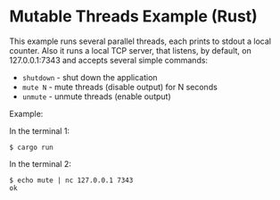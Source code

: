 # Mutable Threads Example (Rust)

This example runs several parallel threads, each prints to stdout a local counter.
Also it runs a local TCP server, that listens, by default, on 127.0.0.1:7343 and accepts several simple commands:

* `shutdown` - shut down the application
* `mute N`   - mute threads (disable output) for N seconds
* `unmute`   - unmute threads (enable output)

Example:

In the terminal 1:

```
$ cargo run
```

In the terminal 2:

```
$ echo mute | nc 127.0.0.1 7343
ok

```
